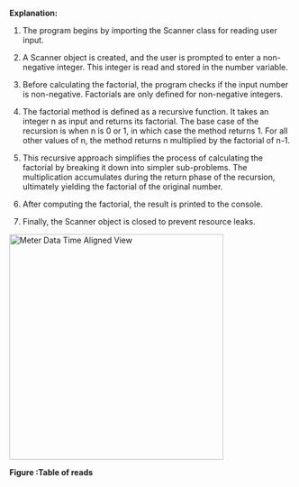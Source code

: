**Explanation:**

1. The program begins by importing the Scanner class for reading user input.

2. A Scanner object is created, and the user is prompted to enter a non-negative integer. This integer is read and stored in the number variable.

3. Before calculating the factorial, the program checks if the input number is non-negative. Factorials are only defined for non-negative integers.

4. The factorial method is defined as a recursive function. It takes an integer n as input and returns its factorial. The base case of the recursion is when n is 0 or 1, in which case the method returns 1. For all other values of n, the method returns n multiplied by the factorial of n-1.

5. This recursive approach simplifies the process of calculating the factorial by breaking it down into simpler sub-problems. The multiplication accumulates during the return phase of the recursion, ultimately yielding the factorial of the original number.

6. After computing the factorial, the result is printed to the console.

7. Finally, the Scanner object is closed to prevent resource leaks.

<style>
    #popup-image {
        text-align: center;
        background: white;
        padding: 20px;
        width: 100%;
        height: 100%;
        margin: auto;
    }
</style>

<div id="timealignedview">
<a href="timealignedview.png" class="glightbox" data-gallery="gallery1">
    <img src="timealignedview.png" alt="Meter Data Time Aligned View " height="400" width="380">
</a>

<map name="workmap3">
    <area shape="rect" coords="495,198,569,224" alt="ViewSummary" href="http://127.0.0.1:8000/SummaryOfServiceDelivery/" target="_blank">
    <area shape="rect" coords="779,194,855,223" alt="ViewReadsChart" href="http://127.0.0.1:8000/Device%20Reads%20Chart/" target="_blank">
    <area shape="rect" coords="34,402,137,427" alt="SdpDetails" href="http://127.0.0.1:8000/TheServiceDetails/" target="_blank">
</map>
</div>

**Figure :Table of reads**